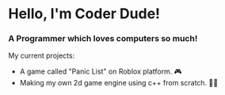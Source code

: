 # **Hello, I'm Coder Dude!**

### A Programmer which loves computers so much!

My current projects:
  - A game called "Panic List" on Roblox platform. 🎮
  - Making my own 2d game engine using c++ from scratch. 👨‍💻

